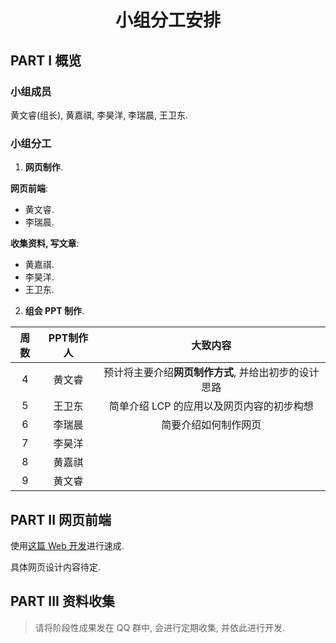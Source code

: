 # <p align="center">小组分工安排</p>

## PART I 概览

### 小组成员

黄文睿(组长), 黄嘉祺, 李昊洋, 李瑞晨, 王卫东.

### 小组分工

1. **网页制作**.

**网页前端**:

- 黄文睿.
- 李瑞晨.

**收集资料, 写文章**:

- 黄嘉祺.
- 李昊洋.
- 王卫东.

2. **组会 PPT 制作**.

|周数|PPT制作人|大致内容
|:-:|:-:|:-:|
|4|黄文睿|预计将主要介绍**网页制作方式**, 并给出初步的设计思路|
|5|王卫东|简单介绍 LCP 的应用以及网页内容的初步构想|
|6|李瑞晨|简要介绍如何制作网页|
|7|李昊洋||
|8|黄嘉祺||
|9|黄文睿||

## PART II 网页前端

使用[这篇 Web 开发](https://csdiy.wiki/Web%E5%BC%80%E5%8F%91/mitweb/)进行速成.

具体网页设计内容待定.

## PART III 资料收集

> 请将阶段性成果发在 QQ 群中, 会进行定期收集, 并依此进行开发.